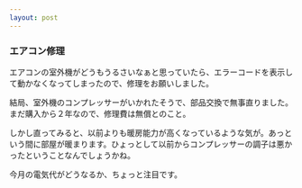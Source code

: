 ```yaml
---
layout: post
---
```

<h3>エアコン修理</h3>
<p>エアコンの室外機がどうもうるさいなぁと思っていたら、エラーコードを表示して動かなくなってしまったので、修理をお願いしました。</p>
<p>結局、室外機のコンプレッサーがいかれたそうで、部品交換で無事直りました。まだ購入から２年なので、修理費は無償とのこと。</p>
<p>しかし直ってみると、以前よりも暖房能力が高くなっているような気が。あっという間に部屋が暖まります。ひょっとして以前からコンプレッサーの調子は悪かったということなんでしょうかね。</p>
<p>今月の電気代がどうなるか、ちょっと注目です。</p>
